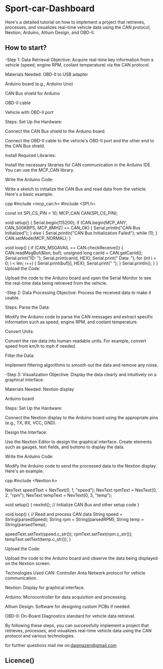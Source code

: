 # Sport-car-Dashboard
Here's a detailed tutorial on how to implement a project that retrieves, processes, and visualizes real-time vehicle data using the CAN protocol, Nextion, Arduino, Altium Design, and OBD-II.


How to start?
----------------------------------------------------------------------------------------------------------------------------------------------------------------------
-Step 1: Data Retrieval
Objective: Acquire real-time key information from a vehicle (speed, engine RPM, coolant temperature) via the CAN protocol.

Materials Needed:
OBD-II to USB adapter

Arduino board (e.g., Arduino Uno)

CAN Bus shield for Arduino

OBD-II cable

Vehicle with OBD-II port

Steps:
Set Up the Hardware:

Connect the CAN Bus shield to the Arduino board.

Connect the OBD-II cable to the vehicle's OBD-II port and the other end to the CAN Bus shield.

Install Required Libraries:

Install the necessary libraries for CAN communication in the Arduino IDE. You can use the MCP_CAN library.

Write the Arduino Code:

Write a sketch to initialize the CAN Bus and read data from the vehicle. Here's a basic example:

cpp
#include <mcp_can.h>
#include <SPI.h>

const int SPI_CS_PIN = 10;
MCP_CAN CAN(SPI_CS_PIN);

void setup() {
  Serial.begin(115200);
  if (CAN.begin(MCP_ANY, CAN_500KBPS, MCP_8MHZ) == CAN_OK) {
    Serial.println("CAN Bus Initialized");
  } else {
    Serial.println("CAN Bus Initialization Failed");
    while (1);
  }
  CAN.setMode(MCP_NORMAL);
}

void loop() {
  if (CAN_MSGAVAIL == CAN.checkReceive()) {
    CAN.readMsgBuf(&len, buf);
    unsigned long canId = CAN.getCanId();
    Serial.print("ID: ");
    Serial.print(canId, HEX);
    Serial.print(" Data: ");
    for (int i = 0; i < len; i++) {
      Serial.print(buf[i], HEX);
      Serial.print(" ");
    }
    Serial.println();
  }
}
Upload the Code:

Upload the code to the Arduino board and open the Serial Monitor to see the real-time data being retrieved from the vehicle.

-Step 2: Data Processing
Objective: Process the received data to make it usable.

Steps:
Parse the Data:

Modify the Arduino code to parse the CAN messages and extract specific information such as speed, engine RPM, and coolant temperature.

Convert Units:

Convert the raw data into human-readable units. For example, convert speed from km/h to mph if needed.

Filter the Data:

Implement filtering algorithms to smooth out the data and remove any noise.

-Step 3: Visualization
Objective: Display the data clearly and intuitively on a graphical interface.

Materials Needed:
Nextion display

Arduino board

Steps:
Set Up the Hardware:

Connect the Nextion display to the Arduino board using the appropriate pins (e.g., TX, RX, VCC, GND).

Design the Interface:

Use the Nextion Editor to design the graphical interface. Create elements such as gauges, text fields, and buttons to display the data.

Write the Arduino Code:

Modify the Arduino code to send the processed data to the Nextion display. Here's an example:

cpp
#include <Nextion.h>

NexText speedText = NexText(0, 1, "speed");
NexText rpmText = NexText(0, 2, "rpm");
NexText tempText = NexText(0, 3, "temp");

void setup() {
  nexInit();
  // Initialize CAN Bus and other setup code
}

void loop() {
  // Read and process CAN data
  String speed = String(parsedSpeed);
  String rpm = String(parsedRPM);
  String temp = String(parsedTemp);

  speedText.setText(speed.c_str());
  rpmText.setText(rpm.c_str());
  tempText.setText(temp.c_str());
}

Upload the Code:

Upload the code to the Arduino board and observe the data being displayed on the Nextion screen.

Technologies Used
CAN: Controller Area Network protocol for vehicle communication.

Nextion: Display for graphical interface.

Arduino: Microcontroller for data acquisition and processing.

Altium Design: Software for designing custom PCBs if needed.

OBD-II: On-Board Diagnostics standard for vehicle data retrieval.

By following these steps, you can successfully implement a project that retrieves, processes, and visualizes real-time vehicle data using the CAN protocol and various technologies.

for further questions mail me on:dagmazen@gmail.com

Licence()
----------------------------------------------------------------------------------------------------------------------------------------------------------------------
